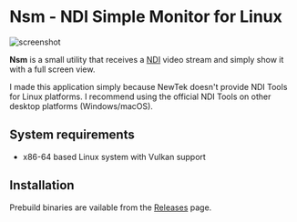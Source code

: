 Nsm - NDI Simple Monitor for Linux
==================================

![screenshot](https://i.imgur.com/k1aF4J0l.jpg)

**Nsm** is a small utility that receives a [NDI] video stream and simply show
it with a full screen view.

[NDI]: https://www.newtek.com/ndi/

I made this application simply because NewTek doesn't provide NDI Tools for
Linux platforms. I recommend using the official NDI Tools on other desktop
platforms (Windows/macOS).

System requirements
-------------------

- x86-64 based Linux system with Vulkan support

Installation
------------

Prebuild binaries are vailable from the [Releases] page.

[Releases]: https://github.com/keijiro/Nsm/releases
